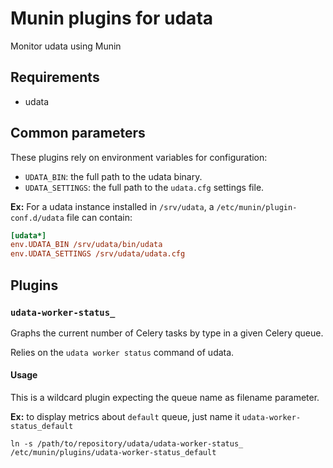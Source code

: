 # Munin plugins for udata

Monitor udata using Munin

## Requirements

* udata

## Common parameters

These plugins rely on environment variables for configuration:
- `UDATA_BIN`: the full path to the udata binary.
- `UDATA_SETTINGS`: the full path to the `udata.cfg` settings file.

**Ex:** For a udata instance installed in `/srv/udata`, a `/etc/munin/plugin-conf.d/udata` file can contain:

```ini
[udata*]
env.UDATA_BIN /srv/udata/bin/udata
env.UDATA_SETTINGS /srv/udata/udata.cfg
```

## Plugins

### `udata-worker-status_`

Graphs the current number of Celery tasks by type in a given Celery queue.

Relies on the `udata worker status` command of udata.

#### Usage

This is a wildcard plugin expecting the queue name as filename parameter.

**Ex:** to display metrics about `default` queue, just name it `udata-worker-status_default`

```shell
ln -s /path/to/repository/udata/udata-worker-status_ /etc/munin/plugins/udata-worker-status_default
```
